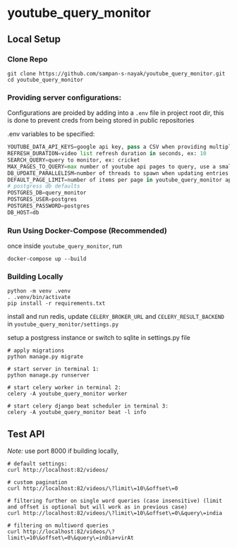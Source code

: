 # youtube_query_monitor

## Local Setup

### Clone Repo

```shell
git clone https://github.com/sampan-s-nayak/youtube_query_monitor.git
cd youtube_query_monitor
```

### Providing server configurations:
Configurations are proided by adding into a `.env` file in project root dir, this is done to prevent creds from being stored in public repositories

.env variables to be specified:
```python
YOUTUBE_DATA_API_KEYS=google api key, pass a CSV when providing multiple keys
REFRESH_DURATION=video list refresh duration in seconds, ex: 10
SEARCH_QUERY=query to monitor, ex: cricket
MAX_PAGES_TO_QUERY=max number of youtube api pages to query, use a smaller number to prevent exceeding quota, ex: 100
DB_UPDATE_PARALLELISM=number of threads to spawn when updating entries in db, ideal setting depends on compute env, ex: 4
DEFAULT_PAGE_LIMIT=number of items per page in youtube_query_monitor api response, default is 25
# postgress db defaults
POSTGRES_DB=query_monitor
POSTGRES_USER=postgres
POSTGRES_PASSWORD=postgres
DB_HOST=db
```

### Run Using Docker-Compose (Recommended)
once inside `youtube_query_monitor`, run 

```shell
docker-compose up --build
```

### Building Locally

```shell
python -m venv .venv 
. .venv/bin/activate
pip install -r requirements.txt
```

install and run redis, update `CELERY_BROKER_URL` and  `CELERY_RESULT_BACKEND` in `youtube_query_monitor/settings.py`

setup a postgress instance or switch to sqlite in settings.py file

```shell
# apply migrations
python manage.py migrate

# start server in terminal 1:
python manage.py runserver

# start celery worker in terminal 2:
celery -A youtube_query_monitor worker

# start celery django beat scheduler in terminal 3:
celery -A youtube_query_monitor beat -l info
```

## Test API

*Note:* use port 8000 if building locally,

```
# default settings:
curl http://localhost:82/videos/

# custom pagination
curl http://localhost:82/videos/\?limit\=10\&offset\=0

# filtering further on single word queries (case insensitive) (limit and offset is optional but will work as in previous case)
curl http://localhost:82/videos/\?limit\=10\&offset\=0\&query\=india

# filtering on multiword queries
curl http://localhost:82/videos/\?limit\=10\&offset\=0\&query\=inDia+virAt
```
